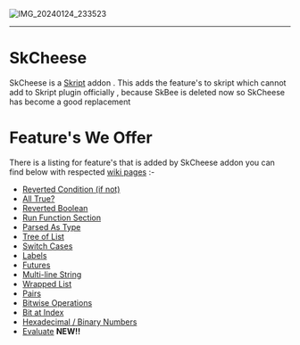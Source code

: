 ![IMG_20240124_233523](https://github.com/erenkarakal/SkCheese/assets/67760502/29000f28-f504-40b8-81a2-f52c070572ea)

---

# SkCheese
SkCheese is a [Skript](https://github.com/SkriptLang/Skript/) addon . This adds the feature's to skript which cannot add to Skript plugin officially , because SkBee  is deleted now so SkCheese has become a good replacement

# Feature's We Offer
There is a listing for feature's that is added by SkCheese addon you can find below with respected [wiki pages](https://github.com/erenkarakal/SkCheese/wiki) :-

- [Reverted Condition (if not)](https://github.com/erenkarakal/SkCheese/wiki#reverted-condition-if-not)
- [All True?](https://github.com/erenkarakal/SkCheese/wiki#all-true)
- [Reverted Boolean](https://github.com/erenkarakal/SkCheese/wiki#reverted-boolean)
- [Run Function Section](https://github.com/erenkarakal/SkCheese/wiki#run-function-section)
- [Parsed As Type](https://github.com/erenkarakal/SkCheese/wiki#parsed-as-type)
- [Tree of List](https://github.com/erenkarakal/SkCheese/wiki#parsed-as-type)
- [Switch Cases](https://github.com/erenkarakal/SkCheese/wiki#switch-cases)
- [Labels](https://github.com/erenkarakal/SkCheese/wiki#labels)
- [Futures](https://github.com/erenkarakal/SkCheese/wiki#futures)
- [Multi-line String](https://github.com/erenkarakal/SkCheese/wiki#multi-line-string)
- [Wrapped List](https://github.com/erenkarakal/SkCheese/wiki#wrapped-list)
- [Pairs](https://github.com/erenkarakal/SkCheese/wiki#pairs)
- [Bitwise Operations](https://github.com/erenkarakal/SkCheese/wiki#bitwise-operations)
- [Bit at Index](https://github.com/erenkarakal/SkCheese/wiki#bit-at-index)
- [Hexadecimal / Binary Numbers](https://github.com/erenkarakal/SkCheese/wiki#hexadecimal--binary-numbers)
- [Evaluate](https://github.com/erenkarakal/SkCheese/wiki#evaluate) **NEW!!**
